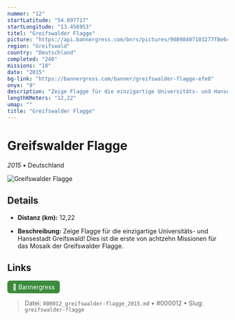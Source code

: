 ```yaml
---
nummer: "12"
startLatitude: "54.097717"
startLongitude: "13.456953"
titel: "Greifswalder Flagge"
picture: "https://api.bannergress.com/bnrs/pictures/98098407103277f8e6c82ac9c530ea09"
region: "Greifswald"
country: "Deutschland"
completed: "240"
missions: "18"
date: "2015"
bg-link: "https://bannergress.com/banner/greifswalder-flagge-efe8"
onyx: "0"
description: "Zeige Flagge für die einzigartige Universitäts- und Hansestadt Greifswald! Dies ist die erste von achtzehn Missionen für das Mosaik der Greifswalder Flagge."
lengthKMeters: "12,22"
umap: ""
title: "Greifswalder Flagge"
---
```

# Greifswalder Flagge

*2015* • Deutschland

![Greifswalder Flagge](https://api.bannergress.com/bnrs/pictures/98098407103277f8e6c82ac9c530ea09)

## Details
- **Distanz (km):** 12,22



- **Beschreibung:** Zeige Flagge für die einzigartige Universitäts- und Hansestadt Greifswald! Dies ist die erste von achtzehn Missionen für das Mosaik der Greifswalder Flagge.


## Links
<div style="margin-top: 0.5em;">
<a href="https://bannergress.com/banner/greifswalder-flagge-efe8" target="_blank" style="display:inline-block;margin-right:8px;padding:6px 12px;background-color:#3c8b3c;color:white;text-decoration:none;border-radius:6px;">🔗 Bannergress</a>

</div>


> Datei: `000012_greifswalder-flagge_2015.md` • #000012 • Slug: `greifswalder-flagge`
